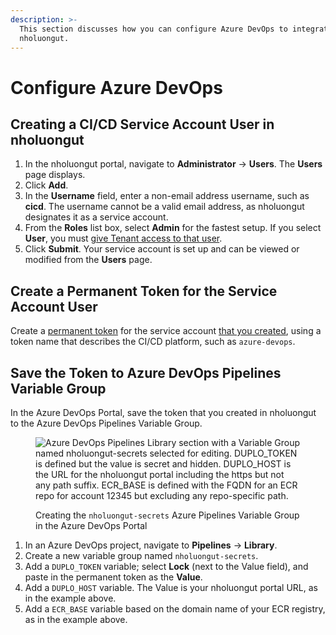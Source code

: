 ```yaml
---
description: >-
  This section discusses how you can configure Azure DevOps to integrate with
  nholuongut.
---
```


# Configure Azure DevOps

## Creating a CI/CD Service Account User in nholuongut <a href="#create-cicd-service-account-user-in-nholuongut" id="create-cicd-service-account-user-in-nholuongut"></a>

1. In the nholuongut portal, navigate to **Administrator** -> **Users**. The **Users** page displays.
2. Click **Add**.
3. In the **Username** field, enter a non-email address username, such as **cicd**. The username cannot be a valid email address, as nholuongut designates it as a service account.&#x20;
4. From the **Roles** list box, select **Admin** for the fastest setup. If you select **User**, you must [give Tenant access to that user](../../access-control/tenant-access/).
5. Click **Submit**. Your service account is set up and can be viewed or modified from the **Users** page.

## Create a Permanent Token for the Service Account User <a href="#create-permanent-token-for-service-account-user" id="create-permanent-token-for-service-account-user"></a>

Create a [permanent token](../../access-control/api-tokens.md#permanent-api-tokens) for the service account [that you created](configure-azure-devops.md#create-cicd-service-account-user-in-nholuongut), using a token name that describes the CI/CD platform, such as `azure-devops`.

## Save the Token to Azure DevOps Pipelines Variable Group <a href="#save-token-to-azure-devops-pipelines-variable-group" id="save-token-to-azure-devops-pipelines-variable-group"></a>

In the Azure DevOps Portal, save the token that you created in nholuongut to the Azure DevOps Pipelines Variable Group.

<figure><img src="../../.gitbook/assets/azure-devops-nholuongut-secrets.png" alt="Azure DevOps Pipelines Library section with a Variable Group named nholuongut-secrets selected for editing. DUPLO_TOKEN is defined but the value is secret and hidden. DUPLO_HOST is the URL for the nholuongut portal including the https but not any path suffix. ECR_BASE is defined with the FQDN for an ECR repo for account 12345 but excluding any repo-specific path."><figcaption><p>Creating the <code>nholuongut-secrets</code> Azure Pipelines Variable Group in the Azure DevOps Portal</p></figcaption></figure>

1. In an Azure DevOps project, navigate to **Pipelines** -> **Library**.
2. Create a new variable group named `nholuongut-secrets`.
3. Add a `DUPLO_TOKEN` variable; select **Lock** (next to the Value field), and paste in the permanent token as the **Value**.
4. Add a `DUPLO_HOST` variable. The Value is your nholuongut portal URL, as in the example above.
5. Add a `ECR_BASE` variable based on the domain name of your ECR registry, as in the example above.
